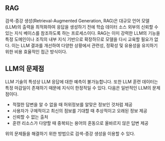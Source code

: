 ## RAG

검색-증강 생성(Retrieval-Augmented Generation, RAG)은 대규모 언어 모델(LLM)의 출력을 최적화하여 응답을 생성하기 전에 학습 데이터 소스 외부의 신뢰할 수 있는 지식 베이스를 참조하도록 하는 프로세스이다. RAG는 이미 강력한 LLM의 기능을 특정 도메인이나 조직의 내부 지식 기반으로 확장하므로 모델을 다시 교육할 필요가 없다. 이는 LLM 결과를 개선하여 다양한 상황에서 관련성, 정확성 및 유용성을 유지하기 위한 비용 효율적인 접근 방식이다.

## LLM의 문제점

LLM 기술의 특성상 LLM 응답에 대한 예측이 불가능합니다. 또한 LLM 훈련 데이터는 특정 마감일이 존재하기 때문에 지식이 한정적일 수 있다. 다음은 일반적인 LLM의 문제점이다.

- 적절한 답변을 알 수 없을 때 허위정보를 알맞은 정보인 것처럼 제공
- 사용자가 구체적이고 최신의 점보를 기대할 때 추상적이고 오래된 정보 제공
- 신뢰할 수 없는 출처
- 훈련 리소스가 다양할 때 중복되는 용어의 혼동으로 올바르지 않은 답변 제공

위의 문제들을 해결하기 위한 방법으로 검색-증강 생성을 이용할 수 있다.